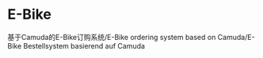 # E-Bike
基于Camuda的E-Bike订购系统/E-Bike ordering system based on Camuda/E-Bike Bestellsystem basierend auf Camuda
